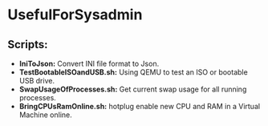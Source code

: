 # UsefulForSysadmin

## Scripts:
* **IniToJson:** Convert INI file format to Json. 
* **TestBootableISOandUSB.sh:** Using QEMU to test an ISO or bootable USB drive.
* **SwapUsageOfProcesses.sh:** Get current swap usage for all running processes.
* **BringCPUsRamOnline.sh:** hotplug enable new CPU and RAM in a Virtual Machine online.
